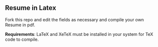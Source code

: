 Resume in Latex
---------------

Fork this repo and edit the fields as necessary and compile your own Resume in pdf.

__Requirements__: LaTeX and XeTeX must be installed in your system for TeX code to compile.



